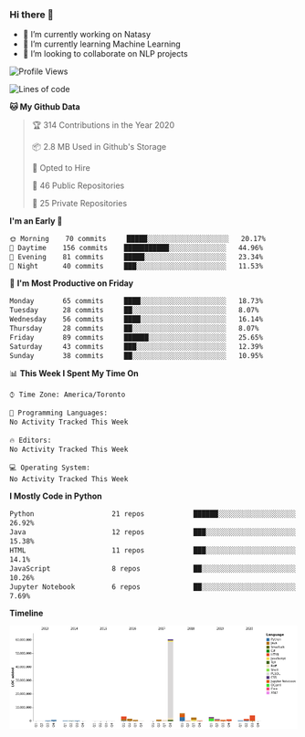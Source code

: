 ### Hi there 👋

<!--
**disooqi/disooqi** is a ✨ _special_ ✨ repository because its `README.md` (this file) appears on your GitHub profile.
-->
- 🔭 I’m currently working on Natasy
- 🌱 I’m currently learning Machine Learning
- 👯 I’m looking to collaborate on NLP projects
<!--
- 🤔 I’m looking for help with ...
- 💬 Ask me about ...
- 📫 How to reach me: http://mohamed.eldesouki.ca
- 😄 Pronouns: ...
- ⚡ Fun fact: ...
-->

<!--START_SECTION:waka-->
![Profile Views](http://img.shields.io/badge/Profile%20Views-0-blue)

![Lines of code](https://img.shields.io/badge/From%20Hello%20World%20I%27ve%20Written-9.0%20million%20lines%20of%20code-blue)

**🐱 My Github Data** 

> 🏆 314 Contributions in the Year 2020
 > 
> 📦 2.8 MB Used in Github's Storage 
 > 
> 💼 Opted to Hire
 > 
> 📜 46 Public Repositories
 > 
> 🔑 25 Private Repositories 

**I'm an Early 🐤** 

```text
🌞 Morning    70 commits     █████░░░░░░░░░░░░░░░░░░░░   20.17% 
🌆 Daytime    156 commits    ███████████░░░░░░░░░░░░░░   44.96% 
🌃 Evening    81 commits     █████░░░░░░░░░░░░░░░░░░░░   23.34% 
🌙 Night      40 commits     ███░░░░░░░░░░░░░░░░░░░░░░   11.53%

```
📅 **I'm Most Productive on Friday** 

```text
Monday       65 commits     ████░░░░░░░░░░░░░░░░░░░░░   18.73% 
Tuesday      28 commits     ██░░░░░░░░░░░░░░░░░░░░░░░   8.07% 
Wednesday    56 commits     ████░░░░░░░░░░░░░░░░░░░░░   16.14% 
Thursday     28 commits     ██░░░░░░░░░░░░░░░░░░░░░░░   8.07% 
Friday       89 commits     ██████░░░░░░░░░░░░░░░░░░░   25.65% 
Saturday     43 commits     ███░░░░░░░░░░░░░░░░░░░░░░   12.39% 
Sunday       38 commits     ██░░░░░░░░░░░░░░░░░░░░░░░   10.95%

```


📊 **This Week I Spent My Time On** 

```text
⌚︎ Time Zone: America/Toronto

💬 Programming Languages: 
No Activity Tracked This Week

🔥 Editors: 
No Activity Tracked This Week

💻 Operating System: 
No Activity Tracked This Week

```

**I Mostly Code in Python** 

```text
Python                   21 repos            ██████░░░░░░░░░░░░░░░░░░░   26.92% 
Java                     12 repos            ███░░░░░░░░░░░░░░░░░░░░░░   15.38% 
HTML                     11 repos            ███░░░░░░░░░░░░░░░░░░░░░░   14.1% 
JavaScript               8 repos             ██░░░░░░░░░░░░░░░░░░░░░░░   10.26% 
Jupyter Notebook         6 repos             ██░░░░░░░░░░░░░░░░░░░░░░░   7.69%

```


**Timeline**

![Chart not found](https://github.com/disooqi/disooqi/blob/master/charts/bar_graph.png) 


<!--END_SECTION:waka-->

